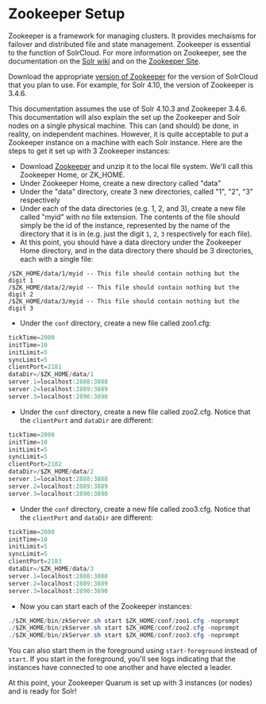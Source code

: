 # Zookeeper Setup

Zookeeper is a framework for managing clusters.  It provides mechaisms for failover and distributed file and state management.  Zookeeper is essential to the function of SolrCloud.  For more information on Zookeeper, see the documentation on the [Solr wiki](https://cwiki.apache.org/confluence/display/solr/SolrCloud+Configuration+and+Parameters) and on the [Zookeeper Site](http://zookeeper.apache.org/).

Download the appropriate [version of Zookeeper](https://cwiki.apache.org/confluence/display/solr/Setting+Up+an+External+ZooKeeper+Ensemble) for the version of SolrCloud that you plan to use.  For example, for Solr 4.10, the version of Zookeeper is 3.4.6.

This documentation assumes the use of Solr 4.10.3 and Zookeeper 3.4.6.  This documentation will also explain the set up the Zookeeper and Solr nodes on a single physical machine.  This can (and should) be done, in reality, on independent machines.  However, it is quite acceptable to put a Zookeeper instance on a machine with each Solr instance.  Here are the steps to get it set up with 3 Zookeeper instances:

- Download [Zookeeper](http://zookeeper.apache.org/releases.html) and unzip it to the local file system. We'll call this Zookeeper Home, or ZK_HOME.
- Under Zookeeper Home, create a new directory called "data"
- Under the "data" directory, create 3 new directories, called "1", "2", "3" respectively
- Under each of the data directories (e.g. 1, 2, and 3), create a new file called "myid" with no file extension.  The contents of the file should simply be the id of the instance, represented by the name of the directory that it is in (e.g. just the digit ```1```, ```2```, ```3``` respectively for each file).
- At this point, you should have a data directory under the Zookeeper Home directory, and in the data directory there should be 3 directories, each with a single file:
```
/$ZK_HOME/data/1/myid -- This file should contain nothing but the digit 1
/$ZK_HOME/data/2/myid -- This file should contain nothing but the digit 2
/$ZK_HOME/data/3/myid -- This file should contain nothing but the digit 3
```
- Under the ```conf``` directory, create a new file called zoo1.cfg:
```java
tickTime=2000
initTime=10
initLimit=5
syncLimit=5
clientPort=2181
dataDir=/$ZK_HOME/data/1
server.1=localhost:2888:3888
server.2=localhost:2889:3889
server.3=localhost:2890:3890
```
- Under the ```conf``` directory, create a new file called zoo2.cfg. Notice that the ```clientPort``` and ```dataDir``` are different:
```java
tickTime=2000
initTime=10
initLimit=5
syncLimit=5
clientPort=2182
dataDir=/$ZK_HOME/data/2
server.1=localhost:2888:3888
server.2=localhost:2889:3889
server.3=localhost:2890:3890
```
- Under the ```conf``` directory, create a new file called zoo3.cfg. Notice that the ```clientPort``` and ```dataDir``` are different:
```java
tickTime=2000
initTime=10
initLimit=5
syncLimit=5
clientPort=2183
dataDir=/$ZK_HOME/data/3
server.1=localhost:2888:3888
server.2=localhost:2889:3889
server.3=localhost:2890:3890
```
- Now you can start each of the Zookeeper instances:
```java
./$ZK_HOME/bin/zkServer.sh start $ZK_HOME/conf/zoo1.cfg -noprompt
./$ZK_HOME/bin/zkServer.sh start $ZK_HOME/conf/zoo2.cfg -noprompt
./$ZK_HOME/bin/zkServer.sh start $ZK_HOME/conf/zoo3.cfg -noprompt
```

You can also start them in the foreground using ```start-foreground``` instead of ```start```. If you start in the foreground, you'll see logs indicating that the instances have connected to one another and have elected a leader.

At this point, your Zookeeper Quarum is set up with 3 instances (or nodes) and is ready for Solr!


